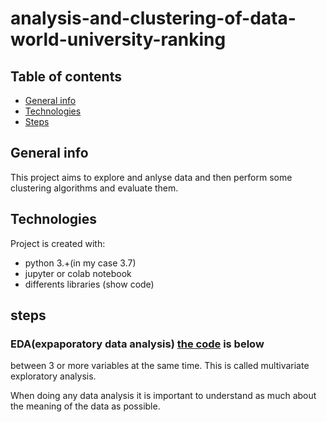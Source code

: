# analysis-and-clustering-of-data-world-university-ranking
## Table of contents
* [General info](#general-info)
* [Technologies](#technologies)
* [Steps](#steps)

## General info
This project aims to explore and anlyse data and  then perform some clustering algorithms and evaluate them.
	
## Technologies
Project is created with:
* python 3.+(in my case 3.7)
* jupyter or colab notebook
* differents libraries (show code)

## steps
### EDA(expaporatory data analysis) [the code](https://pages.github.com/) is below
between 3 or more variables at the same time. This is called multivariate exploratory analysis.  



When doing any data analysis it is important to understand as much about the meaning of the data as possible.

